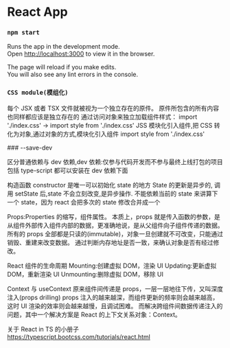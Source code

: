 # React App

### `npm start`

Runs the app in the development mode.\
Open [http://localhost:3000](http://localhost:3000) to view it in the browser.

The page will reload if you make edits.\
You will also see any lint errors in the console.

### `CSS module(模组化)`

每个 JSX 或者 TSX 文件就被视为一个独立存在的原件。
原件所包含的所有内容也同样都应该是独立存在的
通过访问对象来独立加载组件样式：
import './index.css' -> import style from './index.css'
JSS 模块化引入组件,把 CSS 转化为对象,通过对象的方式,模块化引入组件
import style from './index.css'

<div className={style.app}/>
### --save-dev

区分普通依赖与 dev 依赖,dev 依赖:仅参与代码开发而不参与最终上线打包的项目
包括 type-script 都可以安装在 dev 依赖下面

构造函数 constructor 是唯一可以初始化 state 的地方
State 的更新是异步的,
调用 setState 后,state 不会立刻改变,是异步操作.
不能依赖当前的 state 来讲算下一个 state，因为 react 会把多次的 state 修改合并成一个

Props:Properties 的缩写，组件属性。
本质上，props 就是传入函数的参数，是从组件外部传入组件内部的数据，更准确地说，是从父组件向子组件传递的数据。
所有的 props 全部都是只读的(immutable)，对象一旦创建就不可改变，只能通过销毁、重建来改变数据。
通过判断内存地址是否一致，来确认对象是否有经过修改。

React 组件的生命周期
Mounting:创建虚拟 DOM，渲染 UI
Updating:更新虚拟 DOM，重新渲染 UI
Unmounting:删除虚拟 DOM，移除 UI

Context 与 useContext
原来组件间传递是 props，一层一层地往下传，又叫深度注入(props drilling)
props 注入的越来越深，而组件更新的频率则会越来越高，这时 UI 渲染的效率则会越来越慢，且调试困难。
而解决跨组件间数据传递注入的问题，其中一个解决方案是 React 的上下文关系对象：Context。

关于 React in TS 的小册子
https://typescript.bootcss.com/tutorials/react.html
